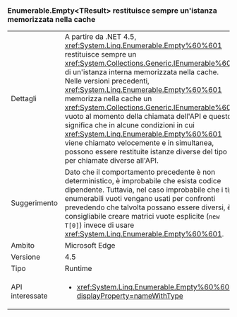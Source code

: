 ### <a name="enumerableemptylttresultgt-always-returns-cached-instance"></a>Enumerable.Empty&lt;TResult&gt; restituisce sempre un'istanza memorizzata nella cache

|   |   |
|---|---|
|Dettagli|A partire da .NET 4.5, <xref:System.Linq.Enumerable.Empty%60%601> restituisce sempre un <xref:System.Collections.Generic.IEnumerable%601> di un'istanza interna memorizzata nella cache. Nelle versioni precedenti, <xref:System.Linq.Enumerable.Empty%60%601> memorizza nella cache un <xref:System.Collections.Generic.IEnumerable%601> vuoto al momento della chiamata dell'API e questo significa che in alcune condizioni in cui <xref:System.Linq.Enumerable.Empty%60%601> viene chiamato velocemente e in simultanea, possono essere restituite istanze diverse del tipo per chiamate diverse all'API.|
|Suggerimento|Dato che il comportamento precedente è non deterministico, è improbabile che esista codice dipendente. Tuttavia, nel caso improbabile che i tipi enumerabili vuoti vengano usati per confronti prevedendo che talvolta possano essere diversi, è consigliabile creare matrici vuote esplicite (<code>new T[0]</code>) invece di usare <xref:System.Linq.Enumerable.Empty%60%601>.|
|Ambito|Microsoft Edge|
|Versione|4.5|
|Tipo|Runtime|
|API interessate|<ul><li><xref:System.Linq.Enumerable.Empty%60%601?displayProperty=nameWithType></li></ul>|

